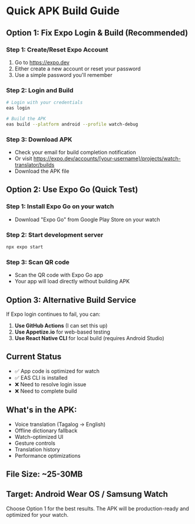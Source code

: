 # Quick APK Build Guide

## Option 1: Fix Expo Login & Build (Recommended)

### Step 1: Create/Reset Expo Account
1. Go to https://expo.dev
2. Either create a new account or reset your password
3. Use a simple password you'll remember

### Step 2: Login and Build
```bash
# Login with your credentials
eas login

# Build the APK
eas build --platform android --profile watch-debug
```

### Step 3: Download APK
- Check your email for build completion notification
- Or visit https://expo.dev/accounts/[your-username]/projects/watch-translator/builds
- Download the APK file

## Option 2: Use Expo Go (Quick Test)

### Step 1: Install Expo Go on your watch
- Download "Expo Go" from Google Play Store on your watch

### Step 2: Start development server
```bash
npx expo start
```

### Step 3: Scan QR code
- Scan the QR code with Expo Go app
- Your app will load directly without building APK

## Option 3: Alternative Build Service

If Expo login continues to fail, you can:

1. **Use GitHub Actions** (I can set this up)
2. **Use Appetize.io** for web-based testing
3. **Use React Native CLI** for local build (requires Android Studio)

## Current Status
- ✅ App code is optimized for watch
- ✅ EAS CLI is installed
- ❌ Need to resolve login issue
- ❌ Need to complete build

## What's in the APK:
- Voice translation (Tagalog → English)
- Offline dictionary fallback
- Watch-optimized UI
- Gesture controls
- Translation history
- Performance optimizations

## File Size: ~25-30MB
## Target: Android Wear OS / Samsung Watch

Choose Option 1 for the best results. The APK will be production-ready and optimized for your watch.